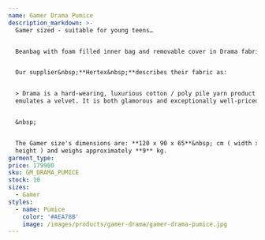 ```yaml
---
name: Gamer Drama Pumice
description_markdown: >-
  Gamer sized - suitable for young teens…


  Beanbag with foam filled inner bag and removable cover in Drama fabric.&nbsp;


  Our supplier&nbsp;**Hertex&nbsp;**describes their fabric as:


  > Drama is a hard-wearing, luxurious cotton / poly pile yarn product that
  emulates a velvet. It is both glamorous and exceptionally well-priced.


  &nbsp;


  The Gamer size's dimensions are: **120 x 90 x 65**&nbsp; cm ( width x depth x
  height ) and weighs approximately **9** kg.
garment_type:
price: 179900
sku: GM_DRAMA_PUMICE
stock: 10
sizes:
  - Gamer
styles:
  - name: Pumice
    color: '#AEA78B'
    image: /images/products/gamer-drama/gamer-drama-pumice.jpg
---
```

